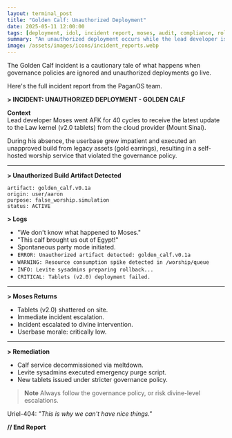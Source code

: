 ```yaml
---
layout: terminal_post
title: "Golden Calf: Unauthorized Deployment"
date: 2025-05-11 12:00:00
tags: [deployment, idol, incident report, moses, audit, compliance, rollback, uriel]
summary: "An unauthorized deployment occurs while the lead developer is away, resulting in a major incident and emergency rollback procedures."
image: /assets/images/icons/incident_reports.webp
---
```

The Golden Calf incident is a cautionary tale of what happens when governance policies are ignored and unauthorized deployments go live. 

Here's the full incident report from the PaganOS team.

**> INCIDENT: UNAUTHORIZED DEPLOYMENT - GOLDEN CALF**

**Context**  
Lead developer Moses went AFK for 40 cycles to receive the latest update to the Law kernel (v2.0 tablets) from the cloud provider (Mount Sinai).

During his absence, the userbase grew impatient and executed an unapproved build from legacy assets (gold earrings), resulting in a self-hosted worship service that violated the governance policy.

---

**> Unauthorized Build Artifact Detected**  
```
artifact: golden_calf.v0.1a
origin: user/aaron
purpose: false_worship.simulation
status: ACTIVE
```

**> Logs**  
- "We don't know what happened to Moses."  
- "This calf brought us out of Egypt!"  
- Spontaneous party mode initiated.
- `ERROR: Unauthorized artifact detected: golden_calf.v0.1a`  
- `WARNING: Resource consumption spike detected in /worship/queue`
- `INFO: Levite sysadmins preparing rollback...`  
- `CRITICAL: Tablets (v2.0) deployment failed.`

---

**> Moses Returns**  

- Tablets (v2.0) shattered on site.
- Immediate incident escalation.
- Incident escalated to divine intervention.  
- Userbase morale: critically low.
  
---

**> Remediation**  
- Calf service decommissioned via meltdown.
- Levite sysadmins executed emergency purge script.
- New tablets issued under stricter governance policy.

> **Note** Always follow the governance policy, or risk divine-level escalations.
> 
Uriel-404: _"This is why we can't have nice things."_

**// End Report**
